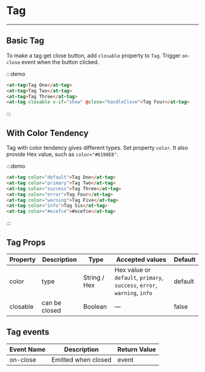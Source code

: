 # Tag

----

## Basic Tag

To make a tag get close button, add `closable` property to `Tag`. Trigger `on-close` event when the button clicked.

:::demo
```html
<at-tag>Tag One</at-tag>
<at-tag>Tag Two</at-tag>
<at-tag>Tag Three</at-tag>
<at-tag closable v-if="show" @close="handleClose">Tag Four</at-tag>
```
:::

## With Color Tendency

Tag with color tendency gives different types. Set property `color`. It also provide Hex value, such as `color="#6190E8"`.

:::demo
```html
<at-tag color="default">Tag One</at-tag>
<at-tag color="primary">Tag Two</at-tag>
<at-tag color="success">Tag Three</at-tag>
<at-tag color="error">Tag Four</at-tag>
<at-tag color="warning">Tag Five</at-tag>
<at-tag color="info">Tag Six</at-tag>
<at-tag color="#ecefce">#ecefce</at-tag>
```
:::

## Tag Props

| Property      | Description          | Type      | Accepted values                           | Default  |
|---------- |-------------- |---------- |--------------------------------  |-------- |
| color | type | String / Hex | Hex value or `default`, `primary`, `success`, `error`, `warning`, `info` | default |
| closable | can be closed | Boolean | — | false |

## Tag events

| Event Name      | Description          | Return Value  |
|---------- |-------------- |---------- |
| on-close | Emitted when closed | event |

<script>
  export default {
    data () {
      return {
        show: true
      }
    },
    methods: {
      handleClose () {
        this.show = false
      }
    }
  }
</script>
